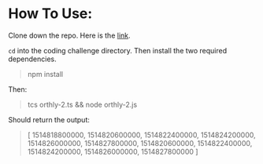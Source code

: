# How To Use:

Clone down the repo.  Here is the [link](https://github.com/Jbays/scheduling-coding-challenge.git).

`cd` into the coding challenge directory.  Then install the two required dependencies.

> npm install

Then: 

> tcs orthly-2.ts && node orthly-2.js

Should return the output:

>[ 1514818800000,
  1514820600000,
  1514822400000,
  1514824200000,
  1514826000000,
  1514827800000,
  1514820600000,
  1514822400000,
  1514824200000,
  1514826000000,
  1514827800000 ]